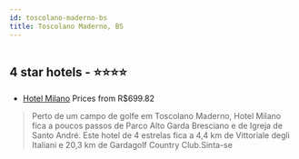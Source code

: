 ```yaml
---
id: toscolano-maderno-bs
title: Toscolano Maderno, BS
---
```


<center><img src="https://i.travelapi.com/hotels/3000000/2680000/2671300/2671216/f410ec1b_z.jpg" alt="" /></center>


##  4 star hotels - ⭐️⭐️⭐️⭐️

-    [Hotel Milano](https://www.hurb.com/br/aud/https://www.hurb.com/br/hotels/toscolano-maderno/hotel-milano-HT-Z21R?cmp=18055) Prices from R$699.82
   > Perto de um campo de golfe em Toscolano Maderno, Hotel Milano fica a poucos passos de Parco Alto Garda Bresciano e de Igreja de Santo André.  Este hotel de 4 estrelas fica a 4,4 km de Vittoriale degli Italiani e 20,3 km de Gardagolf Country Club.Sinta-se 
